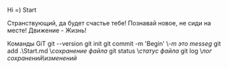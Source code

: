 Hi =)
Start

Странствующий, да будет счастье тебе!
    Познавай новое, не сиди на месте!
        Движение - Жизнь!

Команды GiT
git --version
git init
git commit -m 'Begin' \\*-m это messeg*
git add .\Start.md \\*сохранение файла*
git status \\*статус файла*
git log \\*лог сохранений\изменений*


